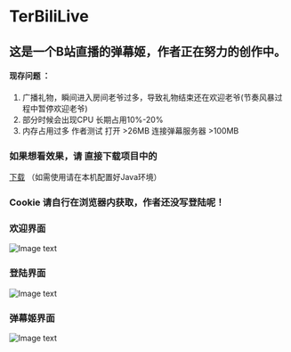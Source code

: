 # TerBiliLive

## 这是一个B站直播的弹幕姬，作者正在努力的创作中。

#### 现存问题 ：
1. 广播礼物，瞬间进入房间老爷过多，导致礼物结束还在欢迎老爷(节奏风暴过程中暂停欢迎老爷)
2. 部分时候会出现CPU 长期占用10%-20%
3. 内存占用过多 作者测试 打开 >26MB 连接弹幕服务器 >100MB


### 如果想看效果，请 直接下载项目中的
[下载](https://raw.githubusercontent.com/mxnter/TerBiliLive/master/out/artifacts/TerBiliLive_jar/TerBiliLive.jar)
（如需使用请在本机配置好Java环境）
### Cookie 请自行在浏览器内获取，作者还没写登陆呢！

### 欢迎界面
![Image text](https://raw.githubusercontent.com/mxnter/TerBiliLive/master/MDImg/hi.png)

### 登陆界面
![Image text](https://raw.githubusercontent.com/mxnter/TerBiliLive/master/MDImg/dl.png)

### 弹幕姬界面
![Image text](https://raw.githubusercontent.com/mxnter/TerBiliLive/master/MDImg/dmj.png)
